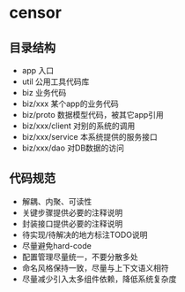 # censor

## 目录结构
 - app 入口
 - util 公用工具代码库
 - biz 业务代码
 - biz/xxx 某个app的业务代码
 - biz/proto 数据模型代码，被其它app引用
 - biz/xxx/client 对别的系统的调用
 - biz/xxx/service 本系统提供的服务接口
 - biz/xxx/dao 对DB数据的访问

## 代码规范
 - 解耦、内聚、可读性
 - 关键步骤提供必要的注释说明
 - 封装接口提供必要的注释说明
 - 待实现/待解决的地方标注TODO说明
 - 尽量避免hard-code
 - 配置管理尽量统一，不要分散多处
 - 命名风格保持一致，尽量与上下文语义相符
 - 尽量减少引入太多组件依赖，降低系统复杂度
